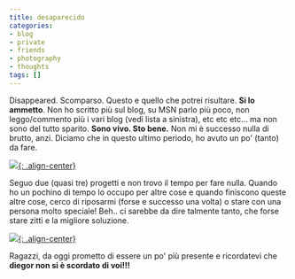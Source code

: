 ```yaml
---
title: desaparecido
categories:
- blog
- private
- friends
- photography
- thoughts
tags: []
---
```

Disappeared. Scomparso. Questo e quello che potrei risultare. **Si lo
ammetto**. Non ho scritto più sul blog, su MSN parlo più poco, non
leggo/commento più i vari blog (vedi lista a sinistra), etc etc etc... ma non
sono del tutto sparito. **Sono vivo. Sto bene.** Non mi è successo nulla di
brutto, anzi. Diciamo che in questo ultimo periodo, ho avuto un po' (tanto) da
fare.

[![]({{site.url}}/images/io_senigallia.jpg){: .align-center}]({{site.url}}/images/io_senigallia.jpg)

Seguo due (quasi tre) progetti e non trovo il tempo per fare nulla.
Quando ho un pochino di tempo lo occupo per altre cose e quando finiscono
queste altre cose, cerco di riposarmi (forse e successo una volta) o stare con
una persona molto speciale! Beh.. ci sarebbe da dire talmente tanto, che forse
stare zitti e la migliore soluzione.

  
[![]({{site.url}}/images/io_galle.jpg){: .align-center}]({{site.url}}/images/io_galle.jpg)  

Ragazzi, da oggi prometto di essere un po' più presente e ricordatevi che
**diegor non si è scordato di voi!!!**

